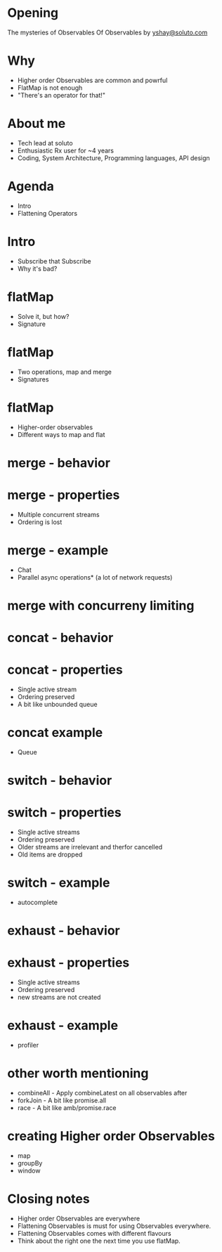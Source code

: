 # Opening
The mysteries of
Observables Of Observables
by yshay@soluto.com
# Why
- Higher order Observables are common and powrful
- FlatMap is not enough
- "There's an operator for that!"  
# About me
- Tech lead at soluto
- Enthusiastic Rx user for ~4 years
- Coding, System Architecture, Programming languages, API design
# Agenda
- Intro
- Flattening Operators
# Intro
- Subscribe that Subscribe
- Why it's bad?
# flatMap
- Solve it, but how?
- Signature
# flatMap
- Two operations, map and merge
- Signatures
# flatMap
- Higher-order observables
- Different ways to map and flat
# merge - behavior
# merge - properties
- Multiple concurrent streams
- Ordering is lost
# merge - example
- Chat
- Parallel async operations* (a lot of network requests)
# merge with concurreny limiting
# concat - behavior
# concat - properties
- Single active stream
- Ordering preserved
- A bit like unbounded queue
# concat example
- Queue
# switch - behavior
# switch - properties
- Single active streams
- Ordering preserved
- Older streams are irrelevant and therfor cancelled
- Old items are dropped
# switch - example
- autocomplete
# exhaust - behavior
# exhaust - properties
- Single active streams
- Ordering preserved
- new streams are not created
# exhaust - example
- profiler
# other worth mentioning
- combineAll - Apply combineLatest on all observables after 
- forkJoin - A bit like promise.all
- race - A bit like amb/promise.race
# creating Higher order Observables
- map
- groupBy
- window
# Closing notes
- Higher order Observables are everywhere
- Flattening Observables is must for using Observables everywhere.
- Flattening Observables comes with different flavours
- Think about the right one the next time you use flatMap.
